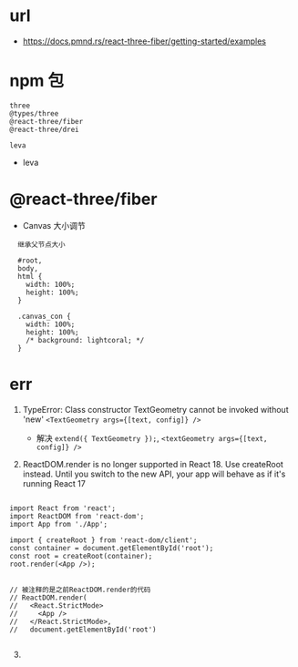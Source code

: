 # url

- https://docs.pmnd.rs/react-three-fiber/getting-started/examples

# npm 包

```
three
@types/three
@react-three/fiber
@react-three/drei

leva
```

- leva

# @react-three/fiber

- Canvas 大小调节

```
  继承父节点大小

  #root,
  body,
  html {
    width: 100%;
    height: 100%;
  }

  .canvas_con {
    width: 100%;
    height: 100%;
    /* background: lightcoral; */
  }
```

# err

1. TypeError: Class constructor TextGeometry cannot be invoked without 'new'
   `<TextGeometry args={[text, config]} />`

   - 解决
     `extend({ TextGeometry });`,
     `<textGeometry args={[text, config]} />`

2. ReactDOM.render is no longer supported in React 18. Use createRoot instead. Until you switch to the new API, your app will behave as if it's running React 17

```

import React from 'react';
import ReactDOM from 'react-dom';
import App from './App';

import { createRoot } from 'react-dom/client';
const container = document.getElementById('root');
const root = createRoot(container);
root.render(<App />);


// 被注释的是之前ReactDOM.render的代码
// ReactDOM.render(
//   <React.StrictMode>
//     <App />
//   </React.StrictMode>,
//   document.getElementById('root')

```

```

```

3.
